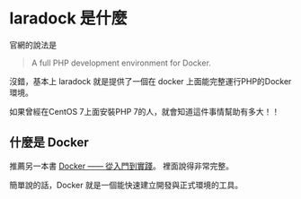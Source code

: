 # laradock 是什麼

官網的說法是

> A full PHP development environment for Docker.

沒錯，基本上 laradock 就是提供了一個在 docker 上面能完整運行PHP的Docker環境。

如果曾經在CentOS 7上面安裝PHP 7的人，就會知道這件事情幫助有多大！！

## 什麼是 Docker

推薦另一本書 [Docker —— 從入門到實踐](https://philipzheng.gitbooks.io/docker_practice/content/)。 裡面說得非常完整。

簡單說的話，Docker 就是一個能快速建立開發與正式環境的工具。



